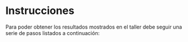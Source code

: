# Instrucciones

Para poder obtener los resultados mostrados en el taller debe seguir una serie de pasos listados a continuación:
